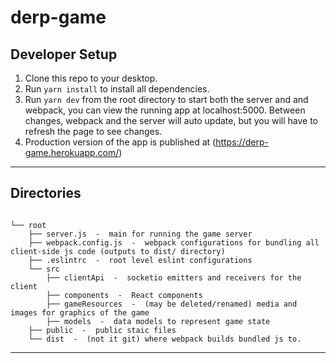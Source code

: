 # derp-game

## Developer Setup
1. Clone this repo to your desktop.
2. Run `yarn install` to install all dependencies.
3. Run `yarn dev` from the root directory to start both the server and and webpack, you can view the running app at localhost:5000. Between changes, webpack and the server will auto update, but you will have to refresh the page to see changes.
4. Production version of the app is published at (https://derp-game.herokuapp.com/)
---

## Directories
<pre class="highlight"><code>
└── root 
    ├── server.js  -  main for running the game server
    ├── webpack.config.js  -  webpack configurations for bundling all client-side js code (outputs to dist/ directory)
    ├── .eslintrc  -  root level eslint configurations
    └── src
        ├── clientApi  -  socketio emitters and receivers for the client
        ├── components  -  React components
        ├── gameResources  -  (may be deleted/renamed) media and images for graphics of the game
        ├── models  -  data models to represent game state 
    ├── public  -  public staic files     
    └── dist  -  (not it git) where webpack builds bundled js to.
</code></pre>

---
